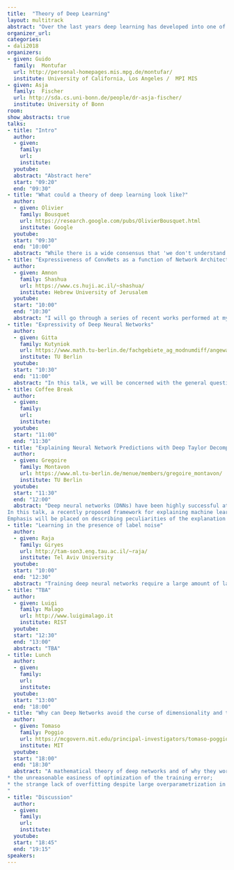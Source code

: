 ```yaml
---
title:  "Theory of Deep Learning"
layout: multitrack
abstract: "Over the last years deep learning has developed into one of the most important areas of machine learning leading to breakthroughs in various applied fields like image and natural language processing or machine translation. These numerous advances on practical side are accompanied by a rather limited but growing theoretical understanding. Important questions relating to the representational power of the models, the interpretability of the solutions obtained, the stability and understanding of the stochastic optimization process, the generalization performance of deep neural networks, and new mathematical frameworks to learn generative models - just to name some - require us to delve deeper into the mathematics underlying the field of deep learning. In this workshop we will discuss recent achievements, status quo, and open questions regarding our theoretical understanding of deep learning." 
organizer_url: 
categories:
- dali2018
organizers:
- given: Guido  
  family:  Montufar
  url: http://personal-homepages.mis.mpg.de/montufar/
  institute: University of California, Los Angeles /  MPI MIS
- given: Asja  
  family:  Fischer
  url: http://sda.cs.uni-bonn.de/people/dr-asja-fischer/
  institute: University of Bonn
room: 
show_abstracts: true
talks:
- title: "Intro"
  author:
  - given: 
    family: 
    url:
    institute: 
  youtube: 
  abstract: "Abstract here"
  start: "09:20"
  end: "09:30" 
- title: "What could a theory of deep learning look like?"
  author:
  - given: Olivier
    family: Bousquet
    url: https://research.google.com/pubs/OlivierBousquet.html
    institute: Google
  youtube: 
  start: "09:30"
  end: "10:00"
  abstract: "While there is a wide consensus that 'we don't understand Deep Learning' and in particular, we don't understand generalization of Deep Networks, there is not clear consensus of what 'understanding' would even mean in this context. We thus propose to review what we 'understand' about other machine learning algorithms to see if any of that understanding can be transferred to Deep Learning. Also, we will try and frame some of the questions that remained unanswered in as precise a way as possible, so as to contribute to guiding the development of a theory of Deep Learning."
- title: "Expressiveness of ConvNets as a function of Network Architecture"
  author:
  - given: Amnon
    family: Shashua
    url: https://www.cs.huji.ac.il/~shashua/
    institute: Hebrew University of Jerusalem
  youtube: 
  start: "10:00"
  end: "10:30" 
  abstract: "I will go through a series of recent works performed at my lab focusing on the effect of depth, connectivity, pooling geometry, number of channels per layer, size of kernels - in short architectural decisions of a ConvNet design - affects expressivity and inductive bias in a super-linear (mostly exponential) manner."
- title: "Expressivity of Deep Neural Networks"
  author:
  - given: Gitta
    family: Kutyniok
    url: https://www.math.tu-berlin.de/fachgebiete_ag_modnumdiff/angewandtefunktionalanalysis/v_menue/mitarbeiter/kutyniok/v_menue/home/
    institute: TU Berlin 
  youtube: 
  start: "10:30"
  end: "11:00" 
  abstract: "In this talk, we will be concerned with the general question, how well a function can be approximated by a structured neural network such as with sparse connectivity. We will in particular present results on the minimal possible sparse connectivity for a prescribed approximation accuracy, which lead to a construction of memory-optimal neural networks. Moreover, we will discuss a comprehensive approximation theory-driven approach to understand the impact of the depth of a neural network."
- title: Coffee Break
  author:
  - given: 
    family: 
    url: 
    institute: 
  youtube: 
  start: "11:00"
  end: "11:30" 
- title: "Explaining Neural Network Predictions with Deep Taylor Decompositions"
  author:
  - given: Gregoire
    family: Montavon
    url: https://www.ml.tu-berlin.de/menue/members/gregoire_montavon/
    institute: TU Berlin 
  youtube: 
  start: "11:30"
  end: "12:00"
  abstract: "Deep neural networks (DNNs) have been highly successful at extracting complex nonlinear predictive models from large amounts of data. In practical applications, it is important to verify that the high predictive accuracy is reflective of a proper problem representation and not on the exploitation of artefacts in the data. Methods for visualizing and interpreting how the model predicts have therefore received growing attention. 
In this talk, a recently proposed framework for explaining machine learning predictions, deep Taylor decomposition (DTD), will be presented. The framework applies robustly and systematically to complex DNNs. It can be understood as performing a Taylor decomposition at each neuron of the DNN, and recomposing the result of each analysis. In practice, the method is implemented as a backward propagation pass in the DNN. 
Emphasis will be placed on describing peculiarities of the explanation problem, and how the DTD framework relates to them, in particular: (1) global vs. local explanations, (2) explaining function value vs.~function variation, (3) the gradient shattering effect in DNNs, and (4) the need to combine the prediction function and the input domain to produce meaningful explanations."
- title: "Learning in the presence of label noise"
  author:
  - given: Raja
    family: Giryes
    url: http://tam-son3.eng.tau.ac.il/~raja/
    institute: Tel Aviv University
  youtube: 
  start: "10:00"
  end: "12:30" 
  abstract: "Training deep neural networks require a large amount of labeled data. As these labels are generated by human annotators, it may happen that some of the labels are wrongly annotated. Therefore, an important question is how robust are neural networks in training with label noise. In this work, we study the attributes of deep neural networks that make them robust to label noise."
- title: "TBA"
  author:
  - given: Luigi
    family: Malago
    url: http://www.luigimalago.it
    institute: RIST
  youtube: 
  start: "12:30"
  end: "13:00" 
  abstract: "TBA"
- title: Lunch
  author:
  - given: 
    family: 
    url: 
    institute: 
  youtube: 
  start: "13:00"
  end: "18:00" 
- title: "Why can Deep Networks avoid the curse of dimensionality and two other theoretical puzzles "
  author:
  - given: Tomaso
    family: Poggio
    url: https://mcgovern.mit.edu/principal-investigators/tomaso-poggio
    institute: MIT
  youtube: 
  start: "18:00"
  end: "18:30" 
  abstract: "A mathematical theory of deep networks and of why they work as well as they do is now emerging. I will review recent theoretical results on the approximation power of deep networks including conditions under which they can be exponentially better than shallow networks. A class of deep convolutional networks represent an important special case of these conditions, though weight sharing is not the main reason for their exponential advantage. I will also discuss two other puzzles associated with deep networks:
* the unreasonable easiness of optimization of the training error;
* the strange lack of overfitting despite large overparametrization in the absence of explicit regularization.
"
- title: "Discussion"
  author:
  - given: 
    family: 
    url:
    institute: 
  youtube: 
  start: "18:45"
  end: "19:15" 
speakers:
---
```


